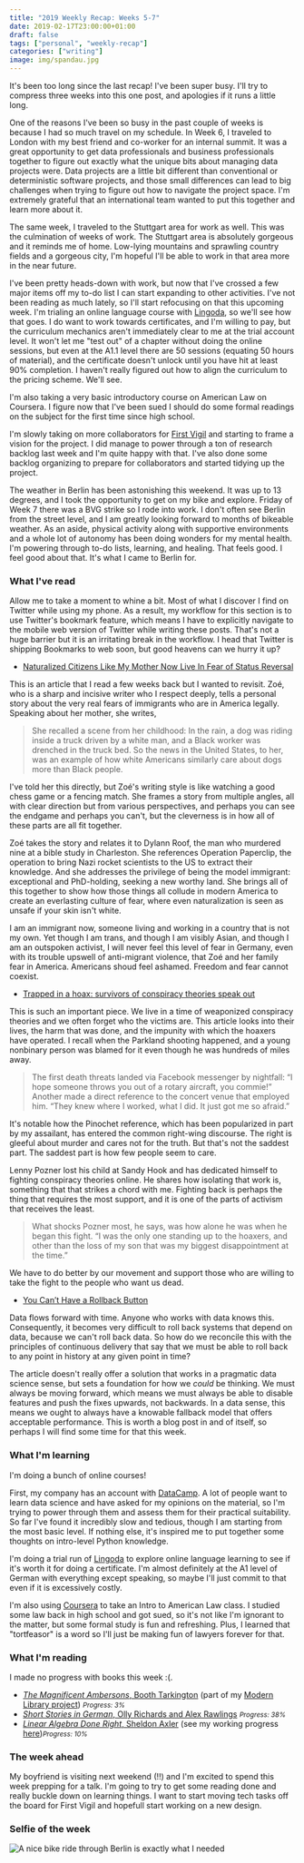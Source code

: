 ```yaml
---
title: "2019 Weekly Recap: Weeks 5-7"
date: 2019-02-17T23:00:00+01:00
draft: false
tags: ["personal", "weekly-recap"]
categories: ["writing"]
image: img/spandau.jpg
---
```


It's been too long since the last recap! I've been super busy. I'll try to compress three weeks into this one post, and apologies if it runs a little long.

<!--more-->

One of the reasons I've been so busy in the past couple of weeks is because I had so much travel on my schedule. In Week 6, I traveled to London with my best friend and co-worker for an internal summit. It was a great opportunity to get data professionals and business professionals together to figure out exactly what the unique bits about managing data projects were. Data projects are a little bit different than conventional or deterministic software projects, and those small differences can lead to big challenges when trying to figure out how to navigate the project space. I'm extremely grateful that an international team wanted to put this together and learn more about it.

The same week, I traveled to the Stuttgart area for work as well. This was the culmination of weeks of work. The Stuttgart area is absolutely gorgeous and it reminds me of home. Low-lying mountains and sprawling country fields and a gorgeous city, I'm hopeful I'll be able to work in that area more in the near future.

I've been pretty heads-down with work, but now that I've crossed a few major items off my to-do list I can start expanding to other activities. I've not been reading as much lately, so I'll start refocusing on that this upcoming week. I'm trialing an online language course with [Lingoda](https://www.lingoda.com/), so we'll see how that goes. I do want to work towards certificates, and I'm willing to pay, but the curriculum mechanics aren't immediately clear to me at the trial account level. It won't let me "test out" of a chapter without doing the online sessions, but even at the A1.1 level there are 50 sessions (equating 50 hours of material), and the certificate doesn't unlock until you have hit at least 90% completion. I haven't really figured out how to align the curriculum to the pricing scheme. We'll see.

I'm also taking a very basic introductory course on American Law on Coursera. I figure now that I've been sued I should do some formal readings on the subject for the first time since high school.

I'm slowly taking on more collaborators for [First Vigil](https://first-vigil.com) and starting to frame a vision for the project. I did manage to power through a ton of research backlog last week and I'm quite happy with that. I've also done some backlog organizing to prepare for collaborators and started tidying up the project.

The weather in Berlin has been astonishing this weekend. It was up to 13 degrees, and I took the opportunity to get on my bike and explore. Friday of Week 7 there was a BVG strike so I rode into work. I don't often see Berlin from the street level, and I am greatly looking forward to months of bikeable weather. As an aside, physical activity along with supportive environments and a whole lot of autonomy has been doing wonders for my mental health. I'm powering through to-do lists, learning, and healing. That feels good. I feel good about that. It's what I came to Berlin for.

### What I've read

Allow me to take a moment to whine a bit. Most of what I discover I find on Twitter while using my phone. As a result, my workflow for this section is to use Twitter's bookmark feature, which means I have to explicitly navigate to the mobile web version of Twitter while writing these posts. That's not a huge barrier but it is an irritating break in the workflow. I head that Twitter is shipping Bookmarks to web soon, but good heavens can we hurry it up?

- [Naturalized Citizens Like My Mother Now Live In Fear of Status Reversal](https://www.teenvogue.com/story/naturalized-citizens-live-in-fear-of-status-reversal)

This is an article that I read a few weeks back but I wanted to revisit. Zoé, who is a sharp and incisive writer who I respect deeply, tells a personal story about the very real fears of immigrants who are in America legally. Speaking about her mother, she writes,

> She recalled a scene from her childhood: In the rain, a dog was riding inside a truck driven by a white man, and a Black worker was drenched in the truck bed. So the news in the United States, to her, was an example of how white Americans similarly care about dogs more than Black people.

I've told her this directly, but Zoé's writing style is like watching a good chess game or a fencing match. She frames a story from multiple angles, all with clear direction but from various perspectives, and perhaps you can see the endgame and perhaps you can't, but the cleverness is in how all of these parts are all fit together.

Zoé takes the story and relates it to Dylann Roof, the man who murdered nine at a bible study in Charleston. She references Operation Paperclip, the operation to bring Nazi rocket scientists to the US to extract their knowledge. And she addresses the privilege of being the model immigrant: exceptional and PhD-holding, seeking a new worthy land. She brings all of this together to show how those things all collude in modern America to create an everlasting culture of fear, where even naturalization is seen as unsafe if your skin isn't white.

I am an immigrant now, someone living and working in a country that is not my own. Yet though I am trans, and though I am visibly Asian, and though I am an outspoken activist, I will never feel this level of fear in Germany, even with its trouble upswell of anti-migrant violence, that Zoé and her family fear in America. Americans shoud feel ashamed. Freedom and fear cannot coexist.

- [Trapped in a hoax: survivors of conspiracy theories speak out](https://www.theguardian.com/technology/2019/jan/23/conspiracy-theories-internet-survivors-truth?fbclid=IwAR1y5vP_5-TZClLAASLiyBSWJi47WvlEym-q9bU53-lZDsvqJb1P7N_G31E)

This is such an important piece. We live in a time of weaponized conspiracy theories and we often forget who the victims are. This article looks into their lives, the harm that was done, and the impunity with which the hoaxers have operated. I recall when the Parkland shooting happened, and a young nonbinary person was blamed for it even though he was hundreds of miles away.

> The first death threats landed via Facebook messenger by nightfall: “I hope someone throws you out of a rotary aircraft, you commie!” Another made a direct reference to the concert venue that employed him. “They knew where I worked, what I did. It just got me so afraid.”

It's notable how the Pinochet reference, which has been popularized in part by my assailant, has entered the common right-wing discourse. The right is gleeful about murder and cares not for the truth. But that's not the saddest part. The saddest part is how few people seem to care.

Lenny Pozner lost his child at Sandy Hook and has dedicated himself to fighting conspiracy theories online. He shares how isolating that work is, something that that strikes a chord with me. Fighting back is perhaps the thing that requires the most support, and it is one of the parts of activism that receives the least.

> What shocks Pozner most, he says, was how alone he was when he began this fight. “I was the only one standing up to the hoaxers, and other than the loss of my son that was my biggest disappointment at the time.”

We have to do better by our movement and support those who are willing to take the fight to the people who want us dead.

- [You Can’t Have a Rollback Button](https://blog.skyliner.io/you-cant-have-a-rollback-button-83e914f420d9)

Data flows forward with time. Anyone who works with data knows this. Consequently, it becomes very difficult to roll back systems that depend on data, because we can't roll back data. So how do we reconcile this with the principles of continuous delivery that say that we must be able to roll back to any point in history at any given point in time?

The article doesn't really offer a solution that works in a pragmatic data science sense, but sets a foundation for how we _could_ be thinking. We must always be moving forward, which means we must always be able to disable features and push the fixes upwards, not backwards. In a data sense, this means we ought to always have a knowable fallback model that offers acceptable performance. This is worth a blog post in and of itself, so perhaps I will find some time for that this week.

### What I'm learning

I'm doing a bunch of online courses!

First, my company has an account with [DataCamp](https://www.datacamp.com/). A lot of people want to learn data science and have asked for my opinions on the material, so I'm trying to power through them and assess them for their practical suitability. So far I've found it incredibly slow and tedious, though I am starting from the most basic level. If nothing else, it's inspired me to put together some thoughts on intro-level Python knowledge.

I'm doing a trial run of [Lingoda](https://www.lingoda.com) to explore online language learning to see if it's worth it for doing a certificate. I'm almost definitely at the A1 level of German with everything except speaking, so maybe I'll just commit to that even if it is excessively costly.

I'm also using [Coursera](https://coursera.org) to take an Intro to American Law class. I studied some law back in high school and got sued, so it's not like I'm ignorant to the matter, but some formal study is fun and refreshing. Plus, I learned that "tortfeasor" is a word so I'll just be making fun of lawyers forever for that.

### What I'm reading

I made no progress with books this week :(.

- [_The Magnificent Ambersons_, Booth Tarkington](https://www.amazon.com/Magnificent-Ambersons-Booth-Tarkington/dp/1482708329/ref=sr_1_1?s=books&ie=UTF8&qid=1546705856&sr=1-1&keywords=the+magnificent+ambersons&refinements=p_n_feature_browse-bin%3A2656022011) (part of my [Modern Library project](/post/the-modern-library-project/)) <small>_Progress: 3%_</small>
- [_Short Stories in German_, Olly Richards and Alex Rawlings](https://www.amazon.com/Short-Stories-German-Beginners-Yourself/dp/1473683378/ref=sr_1_3?ie=UTF8&qid=1546705815&sr=8-3&keywords=short+stories+in+german) <small>_Progress: 38%_</small>
- [_Linear Algebra Done Right_, Sheldon Axler](https://www.springer.com/de/book/9783319110790) (see my working progress [here](https://emilygorcenski.com/post/working-review-linear-algebra-done-right-sheldon-axler/))<small>_Progress: 10%_</small>

### The week ahead

My boyfriend is visiting next weekend (!!) and I'm excited to spend this week prepping for a talk. I'm going to try to get some reading done and really buckle down on learning things. I want to start moving tech tasks off the board for First Vigil and hopefull start working on a new design.

### Selfie of the week

![A nice bike ride through Berlin is exactly what I needed](/img/selfies-2019/selfie-week07.jpg)